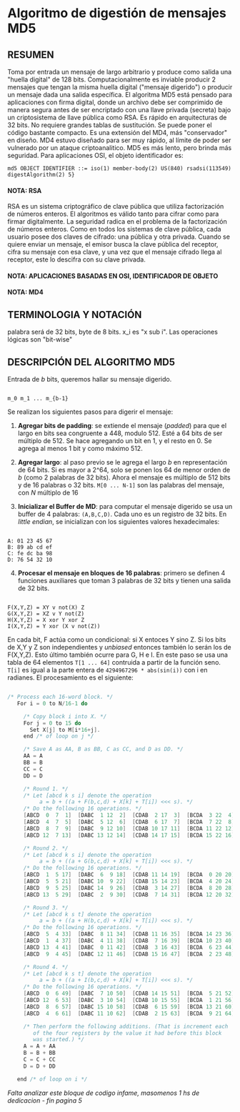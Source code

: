 <h1> Algoritmo de digestión de mensajes MD5 </h1>

<h2> RESUMEN </h2>

Toma por entrada un mensaje de largo arbitrario y produce como salida una "huella digital" de 128 bits. Computacionalmente es inviable producir 2 mensajes que tengan la misma huella digital ("mensaje digerido") o producir un mensaje dada una salida específica. El algoritma MD5 está pensado para aplicaciones con firma digital, donde un archivo debe ser comprimido de manera segura antes de ser encriptado con una llave privada (secreta) bajo un criptosistema de llave pública como RSA. Es rápido en arquitecturas de 32 bits. No requiere grandes tablas de sustitución. Se puede poner el código bastante compacto.
Es una extensión del MD4, más "conservador" en diseño. MD4 estuvo diseñado para ser muy rápido, al límite de poder ser vulnerado por un ataque criptoanalitico. MD5 es más lento, pero brinda más seguridad. Para aplicaciones OSI, el objeto identificador es:

```
md5 OBJECT IDENTIFIER ::= iso(1) member-body(2) US(840) rsadsi(113549) digestAlgorithm(2) 5}
```

<h4> NOTA: RSA </h4>
RSA es un sistema criptográfico de clave pública que utiliza factorización de números enteros. El algoritmos es válido tanto para cifrar como para firmar digitalmente. La seguridad radica en el problema de la factorización de números enteros. Como en todos los sistemas de clave pública, cada usuario posee dos claves de cifrado: una pública y otra privada. Cuando se quiere enviar un mensaje, el emisor busca la clave pública del receptor, cifra su mensaje con esa clave, y una vez que el mensaje cifrado llega al receptor, este lo descifra con su clave privada.

<h4> NOTA: APLICACIONES BASADAS EN OSI, IDENTIFICADOR DE OBJETO </h4>
<h4> NOTA: MD4 </h4>


<h2>TERMINOLOGIA Y NOTACIÓN </h2>

palabra será de 32 bits, byte de 8 bits. x_i es "x sub i". Las operaciones lógicas son "bit-wise"

<h2> DESCRIPCIÓN DEL ALGORITMO MD5 </h2>

Entrada de *b* bits, queremos hallar su mensaje digerido.

```

m_0 m_1 ... m_{b-1}

```

Se realizan los siguientes pasos para digerir el mensaje:

1. **Agregar bits de padding**: se extiende el mensaje (*padded*) para que el largo en bits sea congruente a 448, modulo 512. Esté a 64 bits de ser múltiplo de 512. Se hace agregando un bit en 1, y el resto en 0. Se agrega al menos 1 bit y como máximo 512.

2. **Agregar largo**: al paso previo se le agrega el largo *b* en representación de 64 bits. Si es mayor a 2^64, solo se ponen los 64 de menor orden de *b* (como 2 palabras de 32 bits). Ahora el mensaje es múltiplo de 512 bits y de 16 palabras o 32 bits. `M[0 ... N-1]` son las palabras del mensaje, con *N* múltiplo de 16

3. **Inicializar el Buffer de MD**: para computar el mensaje digerido se usa un buffer de 4 palabras: `(A,B,C,D)`. Cada uno es un registro de 32 bits. En *little endian*, se inicializan con los siguientes valores hexadecimales:

```

A: 01 23 45 67
B: 89 ab cd ef
C: fe dc ba 98
D: 76 54 32 10

```

4. **Procesar el mensaje en bloques de 16 palabras**: primero se definen 4 funciones auxiliares que toman 3 palabras de 32 bits y tienen una salida de 32 bits.

```

F(X,Y,Z) = XY v not(X) Z
G(X,Y,Z) = XZ v Y not(Z)
H(X,Y,Z) = X xor Y xor Z
I(X,Y,Z) = Y xor (X v not(Z))

```

En cada bit, F actúa como un condicional: si X entoces Y sino Z. Si los bits de X,Y y Z son independientes y *unbiased* entonces también lo serán los de F(X,Y,Z). Esto último también ocurre para G, H e I. En este paso se usa una tabla de 64 elementos `T[1 ... 64]` contruida a partir de la función seno. `T[i]` es igual a la parte entera de `4294967296 * abs(sin(i))` con i en radianes. El procesamiento es el siguiente:

```c

/* Process each 16-word block. */
   For i = 0 to N/16-1 do

     /* Copy block i into X. */
     For j = 0 to 15 do
       Set X[j] to M[i*16+j].
     end /* of loop on j */

     /* Save A as AA, B as BB, C as CC, and D as DD. */
     AA = A
     BB = B
     CC = C
     DD = D

     /* Round 1. */
     /* Let [abcd k s i] denote the operation
          a = b + ((a + F(b,c,d) + X[k] + T[i]) <<< s). */
     /* Do the following 16 operations. */
     [ABCD  0  7  1]  [DABC  1 12  2]  [CDAB  2 17  3]  [BCDA  3 22  4]
     [ABCD  4  7  5]  [DABC  5 12  6]  [CDAB  6 17  7]  [BCDA  7 22  8]
     [ABCD  8  7  9]  [DABC  9 12 10]  [CDAB 10 17 11]  [BCDA 11 22 12]
     [ABCD 12  7 13]  [DABC 13 12 14]  [CDAB 14 17 15]  [BCDA 15 22 16]

     /* Round 2. */
     /* Let [abcd k s i] denote the operation
          a = b + ((a + G(b,c,d) + X[k] + T[i]) <<< s). */
     /* Do the following 16 operations. */
     [ABCD  1  5 17]  [DABC  6  9 18]  [CDAB 11 14 19]  [BCDA  0 20 20]
     [ABCD  5  5 21]  [DABC 10  9 22]  [CDAB 15 14 23]  [BCDA  4 20 24]
     [ABCD  9  5 25]  [DABC 14  9 26]  [CDAB  3 14 27]  [BCDA  8 20 28]
     [ABCD 13  5 29]  [DABC  2  9 30]  [CDAB  7 14 31]  [BCDA 12 20 32]

     /* Round 3. */
     /* Let [abcd k s t] denote the operation
          a = b + ((a + H(b,c,d) + X[k] + T[i]) <<< s). */
     /* Do the following 16 operations. */
     [ABCD  5  4 33]  [DABC  8 11 34]  [CDAB 11 16 35]  [BCDA 14 23 36]
     [ABCD  1  4 37]  [DABC  4 11 38]  [CDAB  7 16 39]  [BCDA 10 23 40]
     [ABCD 13  4 41]  [DABC  0 11 42]  [CDAB  3 16 43]  [BCDA  6 23 44]
     [ABCD  9  4 45]  [DABC 12 11 46]  [CDAB 15 16 47]  [BCDA  2 23 48]

     /* Round 4. */
     /* Let [abcd k s t] denote the operation
          a = b + ((a + I(b,c,d) + X[k] + T[i]) <<< s). */
     /* Do the following 16 operations. */
     [ABCD  0  6 49]  [DABC  7 10 50]  [CDAB 14 15 51]  [BCDA  5 21 52]
     [ABCD 12  6 53]  [DABC  3 10 54]  [CDAB 10 15 55]  [BCDA  1 21 56]
     [ABCD  8  6 57]  [DABC 15 10 58]  [CDAB  6 15 59]  [BCDA 13 21 60]
     [ABCD  4  6 61]  [DABC 11 10 62]  [CDAB  2 15 63]  [BCDA  9 21 64]

     /* Then perform the following additions. (That is increment each
        of the four registers by the value it had before this block
        was started.) */
     A = A + AA
     B = B + BB
     C = C + CC
     D = D + DD

   end /* of loop on i */


```

*Falta analizar este bloque de codigo infame, masomenos 1 hs de dedicacion - fin pagina 5*
